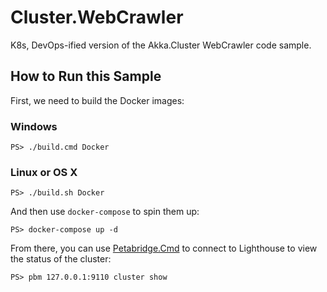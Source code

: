 # Cluster.WebCrawler
K8s, DevOps-ified version of the Akka.Cluster WebCrawler code sample.

## How to Run this Sample
First, we need to build the Docker images:

### Windows

```
PS> ./build.cmd Docker
```

### Linux or OS X

```
PS> ./build.sh Docker
```

And then use `docker-compose` to spin them up:

```
PS> docker-compose up -d
```

From there, you can use [Petabridge.Cmd](https://cmd.petabridge.com/) to connect to Lighthouse to view the status of the cluster:

```
PS> pbm 127.0.0.1:9110 cluster show
```
